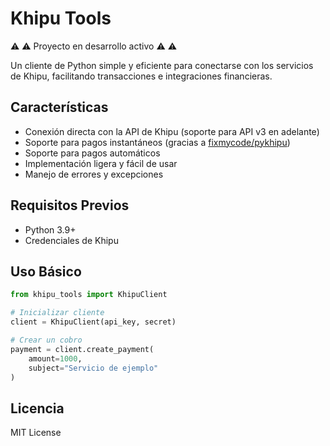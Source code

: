 # Khipu Tools

:warning: :warning: Proyecto en desarrollo activo :warning: :warning:

Un cliente de Python simple y eficiente para conectarse con los servicios de Khipu, facilitando transacciones e integraciones financieras.

## Características

- Conexión directa con la API de Khipu (soporte para API v3 en adelante)
- Soporte para pagos instantáneos (gracias a [fixmycode/pykhipu](https://github.com/fixmycode/pykhipu))
- Soporte para pagos automáticos
- Implementación ligera y fácil de usar
- Manejo de errores y excepciones

## Requisitos Previos

- Python 3.9+
- Credenciales de Khipu

## Uso Básico

```python
from khipu_tools import KhipuClient

# Inicializar cliente
client = KhipuClient(api_key, secret)

# Crear un cobro
payment = client.create_payment(
    amount=1000,
    subject="Servicio de ejemplo"
)
```

## Licencia

MIT License
